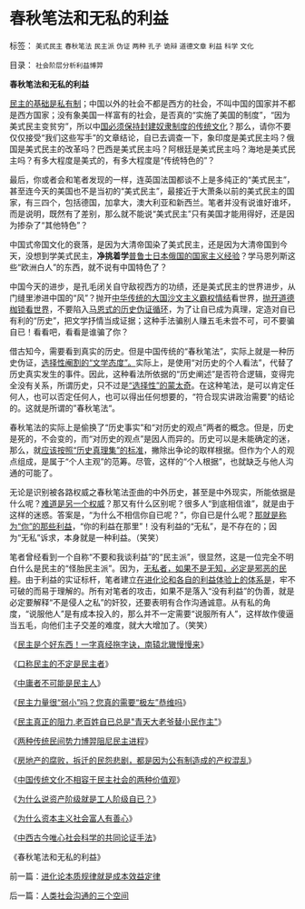 # 春秋笔法和无私的利益

标签： `美式民主` `春秋笔法` `民主派` `伪证` `两种` `孔子` `诡辩` `道德文章` `利益` `科学` `文化` 

目录： `社会阶层分析利益博羿`

**春秋笔法和无私的利益**

[民主的基础是私有制](http://darthvad.blog.sohu.com/131306183.html)；中国以外的社会不都是西方的社会，不叫中国的国家并不都是西方国家；没有象美国一样富有的社会，是否真的“实施了美国的制度”，“因为美式民主变贫穷”，所以中[国必须保持封建奴隶制度的传统文化](http://blog.sina.com.cn/s/blog_5563a64d0100fr7q.html)？那么，请你不要仅仅接受“我们这些写手”的文章结论，自已去调查一下，象印度是美式民主吗？俄国是美式民主的改革吗？巴西是美式民主吗？阿根廷是美式民主吗？海地是美式民主吗？有多大程度是美式的，有多大程度是“传统特色的”？

最后，你或者会和笔者发现的一样，连英国法国都谈不上是多纯正的“美式民主”，甚至连今天的美国也不是当初的“美式民主”，最接近于大萧条以前的美式民主的国家，有三四个，包括德国，加拿大，澳大利亚和新西兰。笔者并没有说谁好谁坏，而是说明，既然有了差别，那么就不能说“美式民主”只有美国才能用得好，还是因为掺杂了“其他特色”？

中国式帝国文化的衰落，是因为大清帝国染了美式民主，还是因为大清帝国到今天，没想到学美式民主，**净挑着学**[普鲁士日本俄国的国家主义经验](../../../2009/12/9/国家主义越集中力量，越办不了事.md)？学马恩列斯这些“欧洲白人”的东西，就不说有中国特色了？

中国今天的进步，是孔毛闭关自守敌视西方的功绩，还是美式民主的世界进步，从门缝里渗进中国的“风”？抛开[中华传统的大国沙文主义霸权情结](../../../2009/10/1/大国霸权主义阻碍中国和平崛起.md)看世界，[抛开道德枷锁看世界](http://blog.sina.com.cn/s/blog_5563a64d0100eylp.html)，不要陷入[马恩式的历史伪证循环](../../../2009/12/30/自造伪证循环的马恩“历史唯物主义”.md)，为了让自已成为真理，定造对自已有利的“历史”，把文学抒情当成证据；这种手法骗别人赚五毛未尝不可，可不要骗自已！看看吧，看看是谁骗了你？

借古知今，需要看到真实的历史。但是中国传统的“春秋笔法”，实际上就是一种历史伪证，[选择性阉割的“文学态度”。](../../../2009/10/17/主流经济学家的选择性阉割.md)实际上，是使用“对历史的个人看法”，代替了历史真实发生的事件。因此，这种看法所依据的“历史阐述”是否符合逻辑，变得完全没有关系，所谓历史，只不过是[“选择性”的蒙太奇](../../../2009/9/14/历史蒙太奇的反垄断和社会主义公有制.md)。在这种笔法，是可以肯定任何人，也可以否定任何人，也可以得出任何想要的，“符合现实讲政治需要”的结论的。这就是所谓的”春秋笔法“。

春秋笔法的实际上是偷换了“历史事实”和“对历史的观点”两者的概念。但是，历史是死的，不会变的，而“对历史的观点”是因人而异的。历史可以是未能确定的迷，那么，就[应该按照“历史真理集”的标准](../../../2009/7/4/绝对的真理存在吗？历史实证集如何认定.md)，撇除出争论的取样根据。但作为个人的观点组成，是属于“个人主观”的范筹。尽管，这样的“个人根据”，也就缺乏与他人沟通的可能了。

无论是识别被各路权威之春秋笔法歪曲的中外历史，甚至是中外现实，所能依据是什么呢？[难道是另一个权威](../../../2009/12/15/最要不得权威的经济学和权威的政治经济学.md)？那又有什么区别呢？很多人“到底相信谁”，就是由于这样的迷惑。答案是，“为什么不相信你自已呢？”，你自已是什么呢？[那就是称为“你”的那些利益](../../../2009/11/4/什么是“我”及人性本私和熵恒增加定律.md)，“你的利益在那里”！没有利益的“无私”，是不存在的；因为“无私”诉求，本身就是一种利益。（笑笑）

笔者曾经看到一个自称“不要和我谈利益”的“民主派”，很显然，这是一位完全不明白什么是民主的“怪胎民主派”。因为，[无私者，如果不是无知，必定是邪恶的民粹](../../../2009/9/24/为什么说民粹就是极左.md)。由于利益的实证标杆，笔者建立[在进化论和各自的利益体验上的体系是](../../../2009/11/16/解释人权的自然科学和人权解释的经济学.md)，牢不可破的而易于理解的。所有对笔者的攻击，如果不是落入“没有利益”的伪善，就是必定要解释“不是侵人之私”的奸狡，还要表明有合作沟通诚意。从有私的角度，“说服他人”是有成本投入的，那么并不一定需要“说服所有人”，这样故作傻逼当五毛，向他们主子交差的难度，就大大增加了。（笑笑）

《[民主是个好东西！一字真经拖字诀，南辕北辙慢慢来](../../../2010/1/13/一字真经拖字诀，南辕北辙慢慢来.md)》

《[口称民主的不定是民主者](http://blog.sina.com.cn/s/blog_5563a64d0100gfhs.html)》

《[中庸者不可能是民主人](../../../2010/1/13/中庸者不可能是民主人.md)》

《[民主力量很“弱小”吗？您真的需要“极左”恭维吗](../../../2010/1/13/“人性”的份量超越一切意识形态.md)》

《[民主真正的阻力,老百姓自已总是"青天大老爷替小民作主"](http://blog.sina.com.cn/s/blog_5563a64d0100gfpk.html)》

《[两种传统民间势力博羿阻尼民主进程](../../../2010/1/14/两种传统民间势力博羿阻尼民主进程.md)》

《[房地产的腐败，拆迁的民怨悲剧，都是因为公有制造成的产权混乱](../../../2010/1/14/产权混乱与拆迁之恶.md)》

《[中国传统文化不相容于民主社会的两种价值观](../../../2010/1/14/中国传统文化不相容于民主社会的两种价值观.md)》

《[为什么说资产阶级就是工人阶级自已？](../../../2010/1/14/为什么说资产阶级就是工人阶级自已？.md)》

《[为什么资本主义社会富人有善心](../../../2010/1/15/为什么私有制社会富人有善心.md)》

《[中西古今唯心社会科学的共同论证手法](../../../2010/1/15/中西古今唯心社会科学的共同论证手法.md)》

《春秋笔法和无私的利益》



前一篇：[进化论本质规律就是成本效益定律](../../../2010/1/15/进化论本质规律就是成本效益定律.md)

后一篇：[人类社会沟通的三个空间](../../../2010/1/17/人类社会沟通的三个空间.md)